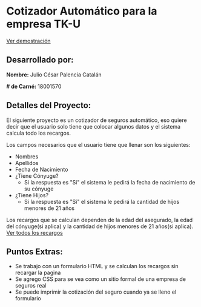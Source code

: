 # Cotizador Automático para la empresa TK-U

[Ver demostración](https://juliopalencia.github.io/cotizador-tku/)

## Desarrollado por:

**Nombre:** Julio César Palencia Catalán

**# de Carné:** 18001570


## Detalles del Proyecto:

El siguiente proyecto es un cotizador de seguros automático, eso quiere decir que el usuario solo tiene que colocar algunos datos y el sistema calcula todo los recargos.

Los campos necesarios que el usuario tiene que llenar son los siguientes:

- Nombres
- Apellidos
- Fecha de Nacimiento
- ¿Tiene Cónyuge?
	- Si la respuesta es "Si" el sistema le pedirá la fecha de nacimiento de su cónyuge
- ¿Tiene Hijos?
	- Si la respuesta es "Si" el sistema le pedirá la cantidad de hijos menores de 21 años

Los recargos que se calculan dependen de la edad del asegurado, la edad del cónyuge(si aplica) y la cantidad de hijos menores de 21 años(si aplica). [Ver todos los recargos](https://github.com/isabelgg22/proyecto#requisitos)

## Puntos Extras:

- Se trabajo con un formulario HTML y se calculan los recargos sin recargar la pagina
- Se agrego CSS para se vea como un sitio formal de una empresa de seguros real
- Se puede imprimir la cotización del seguro cuando ya se lleno el formulario